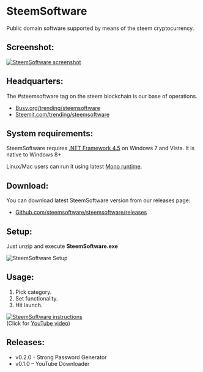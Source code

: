 # SteemSoftware

Public domain software supported by means of the steem cryptocurrency.

## Screenshot:

[![SteemSoftware screenshot](https://i.imgsafe.org/4a/4af8b49823.png  "SteemSoftware screenshot")](https://github.com/steemsoftware/steemsoftware/releases)

## Headquarters:

The #steemsoftware tag on the steem blockchain is our base of operations.

* [Busy.org/trending/steemsoftware](https://busy.org/trending/steemsoftware) 
* [Steemit.com/trending/steemsoftware](https://steemit.com/trending/steemsoftware)

## System requirements:

SteemSoftware requires [.NET Framework 4.5](https://www.microsoft.com/en-us/download/details.aspx?id=30653) on Windows 7 and Vista. It is native to Windows 8+

Linux/Mac users can run it using latest [Mono runtime](https://www.mono-project.com/download/stable/).

## Download:

You can download latest SteemSoftware version from our releases page:

* [Github.com/steemsoftware/steemsoftware/releases](https://github.com/steemsoftware/steemsoftware/releases)

## Setup:

Just unzip and execute **SteemSoftware.exe**

![SteemSoftware Setup](https://i.imgsafe.org/14/1487629ac1.png  "SteemSoftware Setup")

## Usage:

1. Pick category.
1. Set functionality.
1. Hit launch.


[![SteemSoftware instructions](http://img.youtube.com/vi/tE2uNauyT1A/0.jpg)](http://www.youtube.com/watch?v=tE2uNauyT1A "SteemSoftware instructions")  
(Click for [YouTube video](http://www.youtube.com/watch?v=tE2uNauyT1A "SteemSoftware Instructions"))

## Releases:

* v0.2.0 - Strong Password Generator
* v0.1.0 – YouTube Downloader